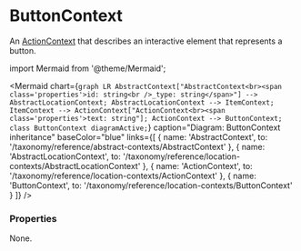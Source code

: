 # ButtonContext

An [ActionContext](/taxonomy/reference/location-contexts/ActionContext) that describes an interactive element that represents a button.

import Mermaid from '@theme/Mermaid';

<Mermaid chart={`
	graph LR
		AbstractContext["AbstractContext<br><span class='properties'>id: string<br />_type: string</span>"] --> AbstractLocationContext;
    AbstractLocationContext --> ItemContext;
    ItemContext --> ActionContext["ActionContext<br><span class='properties'>text: string"];
    ActionContext --> ButtonContext;
    class ButtonContext diagramActive;
`} 
  caption="Diagram: ButtonContext inheritance" 
  baseColor="blue" 
  links={[
    { name: 'AbstractContext', to: '/taxonomy/reference/abstract-contexts/AbstractContext' },
    { name: 'AbstractLocationContext', to: '/taxonomy/reference/location-contexts/AbstractLocationContext' },
    { name: 'ActionContext', to: '/taxonomy/reference/location-contexts/ActionContext' },
    { name: 'ButtonContext', to: '/taxonomy/reference/location-contexts/ButtonContext' }
  ]}
/>

### Properties
None.